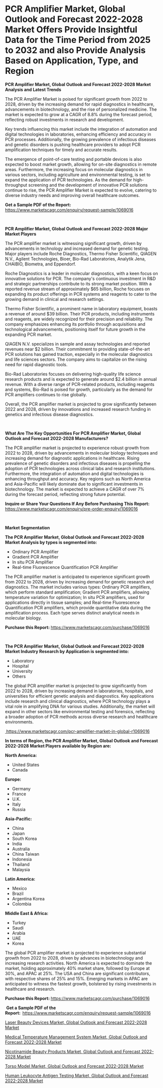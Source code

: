 <p><h1>PCR Amplifier Market, Global Outlook and Forecast 2022-2028 Market Offers Provide Insightful Data for the Time Period from 2025 to 2032 and also Provide Analysis Based on Application, Type, and Region</h1></p><p><strong>PCR Amplifier Market, Global Outlook and Forecast 2022-2028 Market Analysis and Latest Trends</strong></p>
<p><p>The PCR Amplifier Market is poised for significant growth from 2022 to 2028, driven by the increasing demand for rapid diagnostics in healthcare, advancements in biotechnology, and the rise of personalized medicine. The market is expected to grow at a CAGR of 8.8% during the forecast period, reflecting robust investments in research and development. </p><p>Key trends influencing this market include the integration of automation and digital technologies in laboratories, enhancing efficiency and accuracy in PCR processes. Additionally, the growing prevalence of infectious diseases and genetic disorders is pushing healthcare providers to adopt PCR amplification techniques for timely and accurate results. </p><p>The emergence of point-of-care testing and portable devices is also expected to boost market growth, allowing for on-site diagnostics in remote areas. Furthermore, the increasing focus on molecular diagnostics in various sectors, including agriculture and environmental testing, is set to expand the application of PCR technologies. As the demand for high-throughput screening and the development of innovative PCR solutions continue to rise, the PCR Amplifier Market is expected to evolve, catering to diverse industry needs and improving overall healthcare outcomes.</p></p>
<p><strong>Get a Sample PDF of the Report:&nbsp;</strong> <a href="https://www.marketscagr.com/enquiry/request-sample/1069016?utm_campaign=2012&utm_medium=2&utm_source=Github&utm_content=ia&utm_term=21032025&utm_id=pcr-amplifier-market-global-outlook-and-forecast-2022-2028">https://www.marketscagr.com/enquiry/request-sample/1069016</a></p>
<p>&nbsp;</p>
<p><strong>PCR Amplifier Market, Global Outlook and Forecast 2022-2028 Major Market Players</strong></p>
<p><p>The PCR amplifier market is witnessing significant growth, driven by advancements in technology and increased demand for genetic testing. Major players include Roche Diagnostics, Thermo Fisher Scientific, QIAGEN N.V., Agilent Technologies, Bioer, Bio-Rad Laboratories, Analytik Jena, CHAIBIO, Biometra, and Eppendorf. </p><p>Roche Diagnostics is a leader in molecular diagnostics, with a keen focus on innovative solutions for PCR. The company's continuous investment in R&D and strategic partnerships contribute to its strong market position. With a reported revenue stream of approximately $65 billion, Roche focuses on expanding its product offerings in PCR systems and reagents to cater to the growing demand in clinical and research settings.</p><p>Thermo Fisher Scientific, a prominent name in laboratory equipment, boasts a revenue of around $39 billion. Their PCR products, including instruments and reagents, are widely recognized for their precision and reliability. The company emphasizes enhancing its portfolio through acquisitions and technological advancements, positioning itself for future growth in the expanding PCR market.</p><p>QIAGEN N.V. specializes in sample and assay technologies and reported revenues near $2 billion. Their commitment to providing state-of-the-art PCR solutions has gained traction, especially in the molecular diagnostics and life sciences sectors. The company aims to capitalize on the rising need for rapid diagnostic tools.</p><p>Bio-Rad Laboratories focuses on delivering high-quality life science research products and is expected to generate around $2.4 billion in annual revenue. With a diverse range of PCR-related products, including reagents and systems, Bio-Rad is poised for growth, particularly as the demand for PCR amplifiers continues to rise globally.</p><p>Overall, the PCR amplifier market is projected to grow significantly between 2022 and 2028, driven by innovations and increased research funding in genetics and infectious disease diagnostics.</p></p>
<p>&nbsp;</p>
<p><strong>What Are The Key Opportunities For PCR Amplifier Market, Global Outlook and Forecast 2022-2028 Manufacturers?</strong></p>
<p><p>The PCR amplifier market is projected to experience robust growth from 2022 to 2028, driven by advancements in molecular biology techniques and increasing demand for diagnostic applications in healthcare. Rising prevalence of genetic disorders and infectious diseases is propelling the adoption of PCR technologies across clinical labs and research institutions. Furthermore, the integration of automation and digital technologies is enhancing throughput and accuracy. Key regions such as North America and Asia-Pacific will likely dominate due to significant investments in biotechnology. The market is expected to achieve a CAGR of over 7% during the forecast period, reflecting strong future potential.</p></p>
<p><strong>Inquire or Share Your Questions If Any Before Purchasing This Report:</strong> <a href="https://www.marketscagr.com/enquiry/pre-order-enquiry/1069016?utm_campaign=2012&utm_medium=2&utm_source=Github&utm_content=ia&utm_term=21032025&utm_id=pcr-amplifier-market-global-outlook-and-forecast-2022-2028">https://www.marketscagr.com/enquiry/pre-order-enquiry/1069016</a></p>
<p>&nbsp;</p>
<p><strong>Market Segmentation</strong></p>
<p><strong>The PCR Amplifier Market, Global Outlook and Forecast 2022-2028 Market Analysis by types is segmented into:</strong></p>
<p><ul><li>Ordinary PCR Amplifier</li><li>Gradient PCR Amplifier</li><li>In situ PCR Amplifier</li><li>Real-time Fluorescence Quantification PCR Amplifier</li></ul></p>
<p><p>The PCR amplifier market is anticipated to experience significant growth from 2022 to 2028, driven by increasing demand for genetic research and diagnostics. The market includes various types: Ordinary PCR amplifiers, which perform standard amplification; Gradient PCR amplifiers, allowing temperature variation for optimization; In situ PCR amplifiers, used for applications directly in tissue samples; and Real-time Fluorescence Quantification PCR amplifiers, which provide quantitative data during the amplification process. Each type serves distinct analytical needs in molecular biology.</p></p>
<p><strong>Purchase this Report:&nbsp;</strong><a href="https://www.marketscagr.com/purchase/1069016?utm_campaign=2012&utm_medium=2&utm_source=Github&utm_content=ia&utm_term=21032025&utm_id=pcr-amplifier-market-global-outlook-and-forecast-2022-2028">https://www.marketscagr.com/purchase/1069016</a></p>
<p>&nbsp;</p>
<p><strong>The PCR Amplifier Market, Global Outlook and Forecast 2022-2028 Market Industry Research by Application is segmented into:</strong></p>
<p><ul><li>Laboratory</li><li>Hospital</li><li>University</li><li>Others</li></ul></p>
<p><p>The global PCR amplifier market is projected to grow significantly from 2022 to 2028, driven by increasing demand in laboratories, hospitals, and universities for efficient genetic analysis and diagnostics. Key applications include research and clinical diagnostics, where PCR technology plays a vital role in amplifying DNA for various studies. Additionally, the market will expand in other sectors like environmental testing and forensics, reflecting a broader adoption of PCR methods across diverse research and healthcare environments.</p></p>
<p><a href="https://www.marketscagr.com/pcr-amplifier-market-in-global-r1069016?utm_campaign=2012&utm_medium=2&utm_source=Github&utm_content=ia&utm_term=21032025&utm_id=pcr-amplifier-market-global-outlook-and-forecast-2022-2028">&nbsp;https://www.marketscagr.com/pcr-amplifier-market-in-global-r1069016</a></p>
<p><strong>In terms of Region, the PCR Amplifier Market, Global Outlook and Forecast 2022-2028 Market Players available by Region are:</strong></p>
<p>
    <p> <strong> North America: </strong>
        <ul>
            <li>United States</li>
            <li>Canada</li>
        </ul>
        </p> 
    <p> <strong> Europe: </strong>
        <ul>
            <li>Germany</li>
            <li>France</li>
            <li>U.K.</li>
            <li>Italy</li>
            <li>Russia</li>
        </ul>
        </p> 
    <p> <strong> Asia-Pacific: </strong>
        <ul>
            <li>China</li>
            <li>Japan</li>
            <li>South Korea</li>
            <li>India</li>
            <li>Australia</li>
            <li>China Taiwan</li>
            <li>Indonesia</li>
            <li>Thailand</li>
            <li>Malaysia</li>
        </ul>
        </p> 
    <p> <strong> Latin America: </strong>
        <ul>
            <li>Mexico</li>
            <li>Brazil</li>
            <li>Argentina Korea</li>
            <li>Colombia</li>
        </ul>
        </p> 
    <p> <strong> Middle East & Africa: </strong>
        <ul>
            <li>Turkey</li>
            <li>Saudi</li>
            <li>Arabia</li>
            <li>UAE</li>
            <li>Korea</li>
        </ul>
    </p>
    </p>
<p><p>The global PCR amplifier market is projected to experience substantial growth from 2022 to 2028, driven by advances in biotechnology and increasing research activities. North America is expected to dominate the market, holding approximately 40% market share, followed by Europe at 30%, and APAC at 25%. The USA and China are significant contributors, with respective shares of 25% and 15%. Emerging markets in APAC are anticipated to witness the fastest growth, bolstered by rising investments in healthcare and research.</p></p>
<p><strong>Purchase this Report: </strong><a href="https://www.marketscagr.com/purchase/1069016?utm_campaign=2012&utm_medium=2&utm_source=Github&utm_content=ia&utm_term=21032025&utm_id=pcr-amplifier-market-global-outlook-and-forecast-2022-2028">https://www.marketscagr.com/purchase/1069016</a></p>
<p>&nbsp;<strong>Get a Sample PDF of the Report:&nbsp;&nbsp;</strong><a href="https://www.marketscagr.com/enquiry/request-sample/1069016?utm_campaign=2012&utm_medium=2&utm_source=Github&utm_content=ia&utm_term=21032025&utm_id=pcr-amplifier-market-global-outlook-and-forecast-2022-2028">https://www.marketscagr.com/enquiry/request-sample/1069016</a></p>
<p><strong></strong></p>
<p><p><a href="https://github.com/agemakisel4b/Market-Research-Report-List-1/blob/main/laser-beauty-devices-market-global-outlook-and-forecast-2022-2028-market.md?utm_campaign=2012&utm_medium=2&utm_source=Github&utm_content=ia&utm_term=21032025&utm_id=pcr-amplifier-market-global-outlook-and-forecast-2022-2028">Laser Beauty Devices Market, Global Outlook and Forecast 2022-2028 Market</a></p><p><a href="https://github.com/grimssummouc/Market-Research-Report-List-1/blob/main/medical-temperature-management-system-market-global-outlook-and-forecast-2022-2028-market.md?utm_campaign=2012&utm_medium=2&utm_source=Github&utm_content=ia&utm_term=21032025&utm_id=pcr-amplifier-market-global-outlook-and-forecast-2022-2028">Medical Temperature Management System Market, Global Outlook and Forecast 2022-2028 Market</a></p><p><a href="https://github.com/bawksmaedamu/Market-Research-Report-List-1/blob/main/nicotinamide-beauty-products-market-global-outlook-and-forecast-2022-2028-market.md?utm_campaign=2012&utm_medium=2&utm_source=Github&utm_content=ia&utm_term=21032025&utm_id=pcr-amplifier-market-global-outlook-and-forecast-2022-2028">Nicotinamide Beauty Products Market, Global Outlook and Forecast 2022-2028 Market</a></p><p><a href="https://github.com/marfosamiko7/Market-Research-Report-List-1/blob/main/torso-model-market-global-outlook-and-forecast-2022-2028-market.md?utm_campaign=2012&utm_medium=2&utm_source=Github&utm_content=ia&utm_term=21032025&utm_id=pcr-amplifier-market-global-outlook-and-forecast-2022-2028">Torso Model Market, Global Outlook and Forecast 2022-2028 Market</a></p><p><a href="https://github.com/piskofraisel/Market-Research-Report-List-1/blob/main/human-leukocyte-antigen-testing-market-global-outlook-and-forecast-2022-2028-market.md?utm_campaign=2012&utm_medium=2&utm_source=Github&utm_content=ia&utm_term=21032025&utm_id=pcr-amplifier-market-global-outlook-and-forecast-2022-2028">Human Leukocyte Antigen Testing Market, Global Outlook and Forecast 2022-2028 Market</a></p></p>